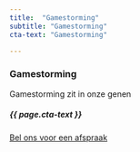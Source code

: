 ```yaml
---
title:  "Gamestorming"
subtitle: "Gamestorming"
cta-text: "Gamestorming"

---
```


### Gamestorming
Gamestorming zit in onze genen


<div class="call-to-action">
  <h5 class="cta-text">{{ page.cta-text }}</h5>
  <div class="number"><a href="/contact">Bel ons voor een afspraak</a></span></div>
</div>
